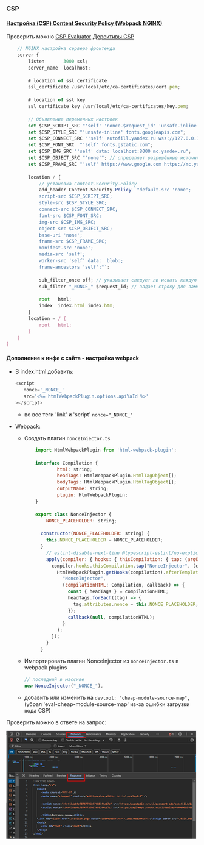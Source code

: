 ### CSP

#### [Настройка (CSP) Content Security Policy (Webpack NGINX)](https://www.hectane.com/blog/react-content-security-policy-webpack-node-nginx)

Проверить можно [CSP Evaluator](https://csp-evaluator.withgoogle.com)
[Дерективы CSP](https://developer.mozilla.org/en-US/docs/Web/HTTP/Headers/Content-Security-Policy/base-uri)

```javascript
    // NGINX настройка сервера фронтенда
    server {
        listen       3000 ssl;
        server_name  localhost;

        # location of ssl certificate
        ssl_certificate /usr/local/etc/ca-certificates/cert.pem;

        # location of ssl key
        ssl_certificate_key /usr/local/etc/ca-certificates/key.pem;

        // Объявление переменных настроек
        set $CSP_SCRIPT_SRC "'self' 'nonce-$request_id' 'unsafe-inline' 'strict-dynamic' yastatic.net api-maps.yandex.ru";
        set $CSP_STYLE_SRC "'unsafe-inline' fonts.googleapis.com";
        set $CSP_CONNECT_SRC "'self' autofill.yandex.ru wss://127.0.0.1 api-maps.yandex.ru core-renderer-tiles.maps.yandex.net yandex.ru blob:";
        set $CSP_FONT_SRC  "'self' fonts.gstatic.com";
        set $CSP_IMG_SRC "'self' data: localhost:8000 mc.yandex.ru";
        set $CSP_OBJECT_SRC "'none'"; // определяет разрешённые источники для плагинов, например Java и Flash, элементов <object>, <embed>, или <applet>
        set $CSP_FRAME_SRC "'self' https://www.google.com https://mc.yandex.ru";

        location / {
            // установка Content-Security-Policy
            add_header Content-Security-Policy `"default-src 'none';
            script-src $CSP_SCRIPT_SRC;
            style-src $CSP_STYLE_SRC;
            connect-src $CSP_CONNECT_SRC;
            font-src $CSP_FONT_SRC;
            img-src $CSP_IMG_SRC;
            object-src $CSP_OBJECT_SRC;
            base-uri 'none';
            frame-src $CSP_FRAME_SRC;
            manifest-src 'none';
            media-src 'self';
            worker-src 'self' data:  blob:;
            frame-ancestors 'self';"`;

            sub_filter_once off; // указывает следует ли искать каждую строку для замены один раз (off)
            sub_filter "_NONCE_" $request_id; // задает строку для замены и строку замены (_NONCE_ $request_id). Находит строку _NONCE_ в статике, и заменяет ее на значение переменной $request_id

            root   html;
            index  index.html index.htm;
        }
        location = / {
            root   html;
        }
    }
}
```

#### Дополнение к инфе с сайта - настройка webpack

-  В index.html добавить:

   ```javascript
   <script
      nonce='_NONCE_'
      src='<%= htmlWebpackPlugin.options.apiYaId %>'
   ></script>
   ```

   -  во все теги 'link' и 'script' `nonce="_NONCE_"`

-  Webpack:

   -  Создать плагин `nonceInjector.ts`

      ```javascript
          import HtmlWebpackPlugin from 'html-webpack-plugin';

          interface Compilation {
                  html: string;
                  headTags: HtmlWebpackPlugin.HtmlTagObject[];
                  bodyTags: HtmlWebpackPlugin.HtmlTagObject[];
                  outputName: string;
                  plugin: HtmlWebpackPlugin;
          }

          export class NonceInjector {
              NONCE_PLACEHOLDER: string;

            constructor(NONCE_PLACEHOLDER: string) {
              this.NONCE_PLACEHOLDER = NONCE_PLACEHOLDER;
            }
              // eslint-disable-next-line @typescript-eslint/no-explicit-any
              apply(compiler: { hooks: { thisCompilation: { tap: (arg0: string, arg1: (compilation: any) => void) => void; }; }; }) {
                compiler.hooks.thisCompilation.tap("NonceInjector", (compilation) => {
                  HtmlWebpackPlugin.getHooks(compilation).afterTemplateExecution.tapAsync(
                    "NonceInjector",
                    (compilationHTML: Compilation, callback) => {
                      const { headTags } = compilationHTML;
                      headTags.forEach((tag) => {
                        tag.attributes.nonce = this.NONCE_PLACEHOLDER;
                      });
                      callback(null, compilationHTML);
                    }
                  );
                });
              }
            }
      ```

   -  Импортировать плагин NonceInjector из `nonceInjector.ts` в webpack plugins

      ```javascript
      // последний в массиве
      new NonceInjector("_NONCE_"),
      ```

   -  добавить или изменить на `devtool: "cheap-module-source-map",` (убрал 'eval-cheap-module-source-map' из-за ошибки загрузки кода CSP)

Проверить можно в ответе на запрос:

<img src="images/nonce.png" alt="nonce"/>
